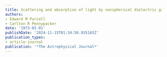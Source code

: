 ```yaml
---
title: Scattering and absorption of light by nonspherical dielectric grains
authors:
- Edward M Purcell
- Carlton R Pennypacker
date: '1973-01-01'
publishDate: '2024-11-15T01:34:50.935165Z'
publication_types:
- article-journal
publication: '*The Astrophysical Journal*'
---
```

